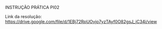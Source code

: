 
INSTRUÇÃO PRÁTICA PI02

Link da resolução: https://drive.google.com/file/d/1EBj72RpUOvjo7yzTAyf0O82gsJ_jC34i/view
